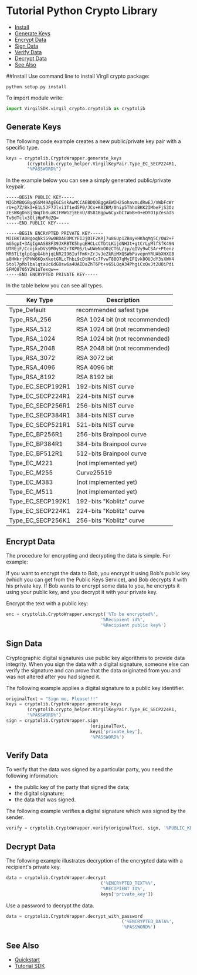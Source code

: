 # Tutorial Python Crypto Library


- [Install](#install)
- [Generate Keys](#generate-keys)
- [Encrypt Data](#encrypt-data)
- [Sign Data](#sign-data)
- [Verify Data](#verify-data)
- [Decrypt Data](#decrypt-data)
- [See Also](#see-also)

##Install
Use command line to install Virgil crypto package:

```
python setup.py install
```

To import module write:

```python
import VirgilSDK.virgil_crypto.cryptolib as cryptolib
```

## Generate Keys

The following code example creates a new public/private key pair with a specific type.

```python
keys = cryptolib.CryptoWrapper.generate_keys
		(cryptolib.crypto_helper.VirgilKeyPair.Type_EC_SECP224R1, 
		"%PASSWORD%")
```

In the example below you can see a simply generated public/private keypair.

```
-----BEGIN PUBLIC KEY-----
MIGbMBQGByqGSM49AgEGCSskAwMCCAEBDQOBggAEWIH2SohavmLdRwEJ/VWbFcWr
rU+g7Z/BkI+E1L5JF7Jlvi1T1ed5P0/JCs+K0ZBM/0hip5ThhUBKK2IMbeFjS3Oz
zEsWKgDn8j3WqTb8uaKIFWWG2jEEnU/8S81Bgpw6CyxbCTWoB+0+eDYO1pZesaIS
Tv6dTclx3GljHpFRdZQ=
-----END PUBLIC KEY-----
```
```
-----BEGIN ENCRYPTED PRIVATE KEY-----
MIIBKTA0BgoqhkiG9w0BDAEDMCYEIJjDIF2KRj7u86Up1ZB4yHHKhqMg5C/OW2+F
mG5gpI+3AgIgAASB8F39JXRBTK5hyqEHCLcCTbtLKijdNH3t+gtCrLyMlfSfK49N
UTREjF/CcojkyDVs9M0y5K2rTKP0S/LwUWeNoO0zCT6L/zp/qIVy9wCSAr+Ptenz
MR6TLtglpGqpG4bhjqLNR2I96IufFmK+ZrJvJeZkRiMXQSWbPavepnYRUAbXHXGB
a8HWkrjKPHW6KQxKkotGRLcThbi9cDtH+Cc7FvwT80O7qMyIFQvk8OUJdY3sXWH4
5tol7pMolbalqtaUc6dGOsw6a4UAIDaZhT6Pt+v65LQqA34PhgiCxQvJt2UOiPdi
SFMQ8705Y2W1uTexqw==
-----END ENCRYPTED PRIVATE KEY-----
```

In the table below you can see all types.

| Key Type          | Description                    |
|-------------------|--------------------------------|
| Type_Default      | recommended safest type        |
| Type_RSA_256      | RSA 1024 bit (not recommended) |
| Type_RSA_512      | RSA 1024 bit (not recommended) |
| Type_RSA_1024     | RSA 1024 bit (not recommended) |
| Type_RSA_2048     | RSA 2048 bit (not recommended) |
| Type_RSA_3072     | RSA 3072 bit                   |
| Type_RSA_4096     | RSA 4096 bit                   |
| Type_RSA_8192     | RSA 8192 bit                   |
| Type_EC_SECP192R1 | 192-bits NIST curve            |
| Type_EC_SECP224R1 | 224-bits NIST curve            |
| Type_EC_SECP256R1 | 256-bits NIST curve            |
| Type_EC_SECP384R1 | 384-bits NIST curve            |
| Type_EC_SECP521R1 | 521-bits NIST curve            |
| Type_EC_BP256R1   | 256-bits Brainpool curve       |
| Type_EC_BP384R1   | 384-bits Brainpool curve       |
| Type_EC_BP512R1   | 512-bits Brainpool curve       |
| Type_EC_M221      | (not implemented yet)          |
| Type_EC_M255      | Curve25519                     |
| Type_EC_M383      | (not implemented yet)          |
| Type_EC_M511      | (not implemented yet)          |
| Type_EC_SECP192K1 | 192-bits "Koblitz" curve       |
| Type_EC_SECP224K1 | 224-bits "Koblitz" curve       |
| Type_EC_SECP256K1 | 256-bits "Koblitz" curve       |


## Encrypt Data

The procedure for encrypting and decrypting the data is simple. For example:

If you want to encrypt the data to Bob, you encrypt it using Bob's public key (which you can get from the Public Keys Service), and Bob decrypts it with his private key. If Bob wants to encrypt some data to you, he encrypts it using your public key, and you decrypt it with your private key.

Encrypt the text with a public key:

```python
enc = cryptolib.CryptoWrapper.encrypt('%To be encrypted%', 
									'%Recipient id%', 
									'%Recipient public key%')
```

## Sign Data

Cryptographic digital signatures use public key algorithms to provide data integrity. When you sign the data with a digital signature, someone else can verify the signature and can prove that the data originated from you and was not altered after you had signed it.

The following example applies a digital signature to a public key identifier.

```python
originalText = "Sign me, Please!!!"
keys = cryptolib.CryptoWrapper.generate_keys
		(cryptolib.crypto_helper.VirgilKeyPair.Type_EC_SECP224R1, 
		"%PASSWORD%")
sign = cryptolib.CryptoWrapper.sign
								(originalText, 
								keys['private_key'], 
								'%PASSWORD%')
```

## Verify Data

To verify that the data was signed by a particular party, you need the following information:

*   the public key of the party that signed the data;
*   the digital signature;
*   the data that was signed.

The following example verifies a digital signature which was signed by the sender.

```python
verify = cryptolib.CryptoWrapper.verify(originalText, sign, '%PUBLIC_KEY%')
```

## Decrypt Data

The following example illustrates decryption of the encrypted data with a recipient's private key.

```python
data = cryptolib.CryptoWrapper.decrypt
									('%ENCRYPTED_TEXT%%', 
									'%RECIPIENT_ID%', 
									keys['private_key'])
```

Use a password to decrypt the data.

```python
data = cryptolib.CryptoWrapper.decrypt_with_password
											('%ENCRYPTED_DATA%', 
											'%PASSWORD%')
```

## See Also

* [Quickstart](quickstart.md)
* [Tutorial SDK](keys.md) 
